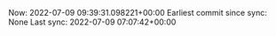 Now: 2022-07-09 09:39:31.098221+00:00 Earliest commit since sync: None Last sync: 2022-07-09 07:07:42+00:00
